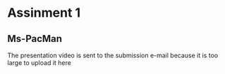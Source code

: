 # Assinment 1
## Ms-PacMan
The presentation video is sent to the submission e-mail because it is too large to upload it here
